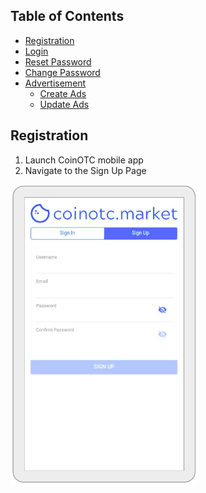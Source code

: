 ## Table of Contents

- [Registration](#Registration)
- [Login](#Login)
- [Reset Password](#Reset-Password)
- [Change Password](#Change-Password)
- [Advertisement](#advertisement)
  * [Create Ads](#ads.create)
  * [Update Ads](#ads.update)
  

## Registration

1. Launch CoinOTC mobile app
2. Navigate to the Sign Up Page

<img src="userguide/register-user.png" width="300">